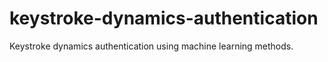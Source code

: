# keystroke-dynamics-authentication
Keystroke dynamics authentication using machine learning methods.
